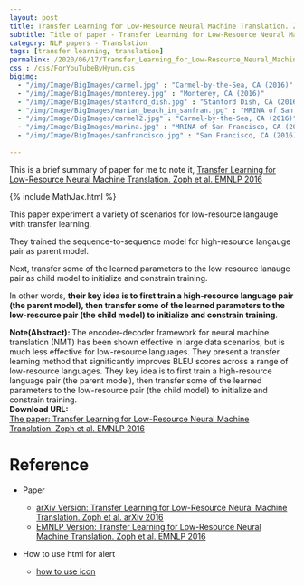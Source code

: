 ```yaml
---
layout: post
title: Transfer Learning for Low-Resource Neural Machine Translation. Zoph et al. EMNLP. 2016.
subtitle: Title of paper - Transfer Learning for Low-Resource Neural Machine Translation. Zoph et al. EMNLP. 2016.
category: NLP papers - Translation
tags: [transfer learning, translation]
permalink: /2020/06/17/Transfer_Learning_for_Low-Resource_Neural_Machine_Translation/
css : /css/ForYouTubeByHyun.css
bigimg: 
  - "/img/Image/BigImages/carmel.jpg" : "Carmel-by-the-Sea, CA (2016)"
  - "/img/Image/BigImages/monterey.jpg" : "Monterey, CA (2016)"
  - "/img/Image/BigImages/stanford_dish.jpg" : "Stanford Dish, CA (2016)"
  - "/img/Image/BigImages/marian_beach_in_sanfran.jpg" : "MRINA of San Francisco, CA (2016)"
  - "/img/Image/BigImages/carmel2.jpg" : "Carmel-by-the-Sea, CA (2016)"
  - "/img/Image/BigImages/marina.jpg" : "MRINA of San Francisco, CA (2016)"
  - "/img/Image/BigImages/sanfrancisco.jpg" : "San Francisco, CA (2016)"
  
---
```


This is a brief summary of paper for me to note it, [Transfer Learning for Low-Resource Neural Machine Translation. Zoph et al. EMNLP 2016](https://www.aclweb.org/anthology/D16-1163/)

{% include MathJax.html %}

This paper experiment a variety of scenarios for low-resource langauge with transfer learning.

They trained the sequence-to-sequence model for high-resource langauge pair as parent model. 

Next, transfer some of the learned parameters to the low-resource lanauge pair as child model to initialize and constrain training. 

In other words, **their key idea is to first train a high-resource language pair (the parent model), then transfer some of the
learned parameters to the low-resource pair (the child model) to initialize and constrain training**.

<div class="alert alert-info" role="alert"><i class="fa fa-info-circle"></i> <b>Note(Abstract): </b>
The encoder-decoder framework for neural machine translation (NMT) has been shown effective in large data scenarios, but is much less effective for low-resource languages. They present a transfer learning method that significantly improves BLEU scores across a range of low-resource languages. They key idea is to first train a high-resource language pair (the parent model), then transfer some of the learned parameters to the low-resource pair (the child model) to initialize and constrain training. 
</div>
    
<div class="alert alert-success" role="alert"><i class="fa fa-paperclip fa-lg"></i> <b>Download URL: </b><br>
  <a href="https://www.aclweb.org/anthology/D16-1163/">The paper: Transfer Learning for Low-Resource Neural Machine Translation. Zoph et al. EMNLP 2016</a>
</div>

# Reference 

- Paper 
  - [arXiv Version: Transfer Learning for Low-Resource Neural Machine Translation. Zoph et al. arXiv 2016](https://arxiv.org/abs/1604.02201)
  - [EMNLP Version: Transfer Learning for Low-Resource Neural Machine Translation. Zoph et al. EMNLP 2016](https://www.aclweb.org/anthology/D16-1163/)
  
 
- How to use html for alert
  - [how to use icon](http://idratherbewriting.com/documentation-theme-jekyll/mydoc_icons.html)
